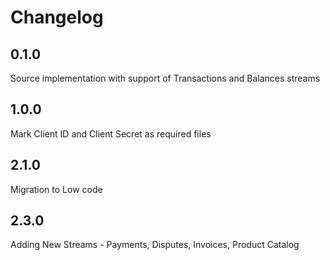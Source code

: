 # Changelog

## 0.1.0

Source implementation with support of Transactions and Balances streams

## 1.0.0

Mark Client ID and Client Secret as required files

## 2.1.0

Migration to Low code

## 2.3.0

Adding New Streams - Payments, Disputes, Invoices, Product Catalog
